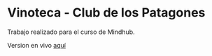 # Vinoteca - Club de los Patagones

Trabajo realizado para el curso de Mindhub.

Version en vivo [aquí](https://dazzling-kitten-f4849e.netlify.app/index.html)


